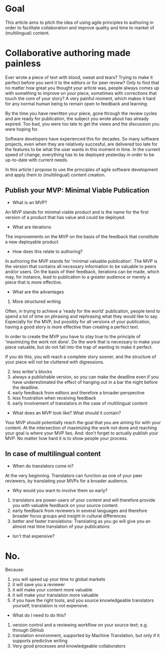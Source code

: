 # Goal

This article aims to pitch the idea of using agile principles to authoring in order to facilitate collaboration and improve quality and time to market of (multilingual) content. 

# Collaborative authoring made painless 

Ever wrote a piece of text with blood, sweat and tears? Trying to make it perfect before you sent it to the editors or for peer review? Only to find that no matter how great you thought your article was, people always comes up with something to improve on your piece, sometimes with corrections that touch the core of your story? A very painful moment, which makes it hard for any normal human being to remain open to feedback and learning. 

By the time you have rewritten your piece, gone through the review cycles and are ready for publication, the subject you wrote about has already expired. Too bad, you were too late to get the views and the discussion you were hoping for. 

Software developers have experienced this for decades. So many software projects, even when they are relatively succesful, are delivered too late for the features to be what the user wants in this moment in time. In the current speed of change, everything has to be deployed yesterday in order to be up-to-date with current needs. 

In this article I propose to use the principles of agile software development and apply them to (multilingual) content creation.

## Publish your MVP: Minimal Viable Publication

* What is an MVP? 

An MVP stands for minimal viable product and is the name for the first version of a product that has value and could be deployed. 

* What are iterations

The improvements on the MVP on the basis of the feedback that constitute a new deployable product

* How does this relate to authoring?

In authoring the MVP stands for 'minimal valuable publication'. The MVP is the version that contains all necessary information to be valuable to peers and/or users. On the basis of their feedback, iterations can be made, which may, for instance, lead to publication to a greater audience or merely a piece that is more effective. 

* What are the advantages

1. More structured writing

Often, in trying to achieve a 'ready for the world' publication, people tend to spend a lot of time on phrasing and rephrasing what they would like to say. Especially for the MVP, but possibly for all versions of your publication, having a good story is more effective than creating a perfect text. 

In order to create the MVP you have to stay true to the principle of 'maximizing the work not done'. Do the work that is necessary to make your piece valuable, but do not fall into the trap of wanting to make it perfect. 

If you do this, you will reach a complete story sooner, and the structure of your piece will not be cluttered with digressions.

2. less writer's blocks
3. always a publishable version, so you can make the deadline even if you have underestimated the effect of hanging out in a bar the night before the deadline. 
4. early feedback from editors and therefore a broader perspective
5. less frustration when receiving feedback
6. early involvement of translators in the case of multilingual content

* What does an MVP look like? What should it contain?

Your MVP should potentially reach the goal that you are aiming for with your content. At the intersection of maximizing the work not done and reaching your goal is where your MVP lies. And: don't forget to actually publish your MVP. No matter how hard it is to show people your process.  

## In case of multilingual content

* When do translators come in?

At the very beginning. Translators can function as one of your peer reviewers, by translating your MVPs for a broader audience.

* Why would you want to involve them so early?

1. translators are power-users of your content and will therefore provide you with valuable feedback on your source content. 
2. early feedback from reviewers in several languages and therefore broader focus groups and insight in cultural differences
3. better and faster translations: Translating as you go will give you an almost real time translation of your publications  

* Isn't that expensive?

# No. 

Because:
1. you will speed up your time to global markets
2. it will save you a reviewer
3. it will make your content more valuable
4. it will make your translation more valuable
5. if you have the right tools, and you source knowledgeable translators yourself, translation is not expensive. 

* What do I need to do this?
1. version control and a reviewing workflow on your source text; e.g. through GitHub
2. translation environment, supported by Machine Translation, but only if it supports predictive writing 
3. Very good processes and knowledgeable collaborators



